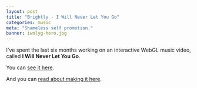 ```yaml
---
layout: post
title: "Brightly - I Will Never Let You Go"
categories: music
meta: "Shameless self promotion."
banner: iwnlyg-hero.jpg
---
```


I've spent the last six months working on an interactive WebGL music video, called **I Will Never Let You Go**.

You can [see it here](https://iwillneverletyougo.com).

And you can [read about making it here](https://medium.com/@superhighfives/making-a-music-video-f60757ceb4cf).
